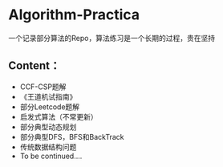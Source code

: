 # Algorithm-Practica
一个记录部分算法的Repo，算法练习是一个长期的过程，贵在坚持

## Content：

- CCF-CSP题解
- 《王道机试指南》
- 部分Leetcode题解
- 启发式算法（不常更新）
- 部分典型动态规划
- 部分典型DFS，BFS和BackTrack
- 传统数据结构问题
- To be continued....
